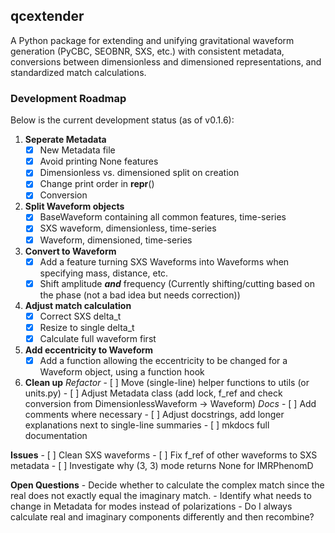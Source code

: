 ## qcextender

A Python package for extending and unifying gravitational waveform generation 
(PyCBC, SEOBNR, SXS, etc.) with consistent metadata, conversions between dimensionless and 
dimensioned representations, and standardized match calculations.

### Development Roadmap
Below is the current development status (as of v0.1.6):
1. **Seperate Metadata**
    - [x] New Metadata file
    - [x] Avoid printing None features
    - [x] Dimensionless vs. dimensioned split on creation
    - [x] Change print order in __repr__()
    - [x] Conversion
1. **Split Waveform objects**
    - [x] BaseWaveform containing all common features, time-series
    - [x] SXS waveform, dimensionless, time-series
    - [x] Waveform, dimensioned, time-series
1. **Convert to Waveform**
    - [x] Add a feature turning SXS Waveforms into Waveforms when specifying mass, distance, etc.
    - [x] Shift amplitude ***and*** frequency (Currently shifting/cutting based on the phase (not a bad idea but needs correction))
1. **Adjust match calculation**
    - [x] Correct SXS delta_t
    - [x] Resize to single delta_t
    - [x] Calculate full waveform first
1. **Add eccentricity to Waveform**
    - [x] Add a function allowing the eccentricity to be changed for a Waveform object, using a function hook
1. **Clean up**
    *Refactor*
        - [ ] Move (single-line) helper functions to utils (or units.py)
        - [ ] Adjust Metadata class (add lock, f_ref and check conversion from DimensionlessWaveform -> Waveform)
    *Docs*
        - [ ] Add comments where necessary
        - [ ] Adjust docstrings, add longer explanations next to single-line summaries
        - [ ] mkdocs full documentation

**Issues**
    - [ ] Clean SXS waveforms
    - [ ] Fix f_ref of other waveforms to SXS metadata
    - [ ] Investigate why (3, 3) mode returns None for IMRPhenomD

**Open Questions**
    - Decide whether to calculate the complex match since the real does not exactly equal the imaginary match.
    - Identify what needs to change in Metadata for modes instead of polarizations
    - Do I always calculate real and imaginary components differently and then recombine?